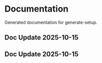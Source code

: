 # Documentation

Generated documentation for generate-setup.

## Doc Update 2025-10-15

## Doc Update 2025-10-15

